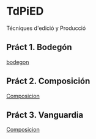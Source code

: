 # TdPiED
Técniques d'edició y Producció
## Práct 1. Bodegón
[bodegon](practica001.rar)
## Práct 2. Composición
[Composicion](practica002.rar)
## Práct 3. Vanguardia
[Composicion](practica003.rar)
